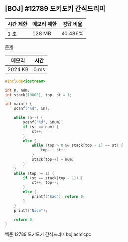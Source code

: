 ## [BOJ] #12789 도키도키 간식드리미

| 시간 제한 | 메모리 제한 | 정답 비율 |
| --------- | ----------- | --------- |
| 1 초      | 128 MB      | 40.486%   |

[문제](https://www.acmicpc.net/problem/12789)





| 메모리  | 시간 |
| ------- | ---- |
| 2024 KB | 0 ms |

```c++
#include<iostream>

int n, num;
int stack[10005], top, st = 1;

int main() {
	scanf("%d", &n);

	while (n--) {
		scanf("%d", &num);
		if (st == num) {
			st++;
		}
		else {
			while (top > 0 && stack[top - 1] == st) {
				top--; st++;
			}			
			stack[top++] = num;			
		}
	}
	while (top >= 1) {
		if (st == stack[top - 1]) {
			st++; top--;
		}
		else {
			printf("Sad"); return 0;
		}
	}
	printf("Nice");

	return 0;
}
```





백준 12789 도키도키 간식드리미 boj acmicpc

